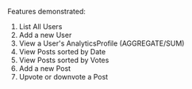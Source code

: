Features demonstrated:

1. List All Users 
2. Add a new User 
3. View a User's AnalyticsProfile (AGGREGATE/SUM)
4. View Posts sorted by Date
5. View Posts sorted by Votes
6. Add a new Post 
7. Upvote or downvote a Post
